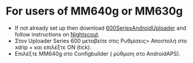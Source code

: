 # For users of MM640g or MM630g

- If not already set up then download [600SeriesAndroidUploader](https://pazaan.github.io/600SeriesAndroidUploader/) and follow instructions on [Nightscout](http://www.nightscout.info/wiki/welcome/nightscout-and-medtronic-640g).
- Στον Uploader Series 600 μεταβείτε στις Ρυθμίσεις> Αποστολή στο xdrip + και επιλέξτε ON (tick).
- Επιλέξτε MM640g στο Configbuilder ( ρύθμιση στο AndroidAPS).
